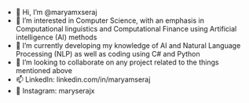 - 👋 Hi, I’m @maryamxseraj
- 👀 I’m interested in Computer Science, with an emphasis in Computational linguistics and Computational Finance using Artificial intelligence (AI) methods
- 🌱 I’m currently developing my knowledge of AI and Natural Language Processing (NLP) as well as coding using C# and Python
- 💞️ I’m looking to collaborate on any project related to the things mentioned above
- 📫 LinkedIn: linkedin.com/in/maryamseraj
- 📱 Instagram: maryserajx

<!---
maryamxseraj/maryamxseraj is a ✨ special ✨ repository because its `README.md` (this file) appears on your GitHub profile.
You can click the Preview link to take a look at your changes.
--->
